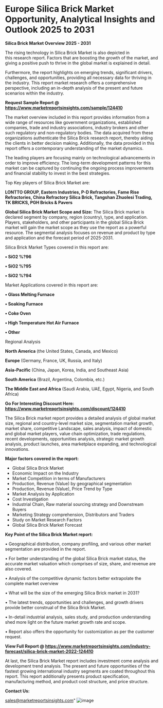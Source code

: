# Europe Silica Brick Market Opportunity, Analytical Insights and Outlook 2025 to 2031

<Strong> Silica Brick Market Overview 2025 - 2031</strong>

The rising technology in Silica Brick Market is also depicted in this research report. Factors that are boosting the growth of the market, and giving a positive push to thrive in the global market is explained in detail.

Furthermore, the report highlights on emerging trends, significant drivers, challenges, and opportunities, providing all necessary data for thriving in the industry. This report market research offers a comprehensive perspective, including an in-depth analysis of the present and future scenarios within the industry.

<strong>Request Sample Report @ <a href=https://www.marketreportsinsights.com/sample/124410>https://www.marketreportsinsights.com/sample/124410</a></strong>

The market overview included in this report provides information from a wide range of resources like government organizations, established companies, trade and industry associations, industry brokers and other such regulatory and non-regulatory bodies. The data acquired from these organizations authenticate the Silica Brick research report, thereby aiding the clients in better decision making. Additionally, the data provided in this report offers a contemporary understanding of the market dynamics.

The leading players are focusing mainly on technological advancements in order to improve efficiency. The long-term development patterns for this market can be captured by continuing the ongoing process improvements and financial stability to invest in the best strategies.

Top Key players of Silica Brick Market are:

<strong>LONTTO GROUP, Eastern Industries, P-D Refractories, Fame Rise Refractories, China Refractory Silica Brick, Tangshan Zhuolesi Trading, TK BRICKS, PGH Bricks & Pavers</strong>

<strong><b>Global Silica Brick Market Scope and Size:</b></strong>
The Silica Brick market is declared segment by company, region (country), type, and application. Players, stakeholders, and other participants in the global Silica Brick market will gain the market scope as they use the report as a powerful resource. The segmental analysis focuses on revenue and product by type and application and the forecast period of 2025-2031.

Silica Brick Market Types covered in this report are:

<strong>• SiO2 %?96

• SiO2 %?95

• SiO2 %?94</strong>

Market Applications covered in this report are:

<strong>• Glass Melting Furnace

• Soaking Furnace

• Coke Oven

• High Temperature Hot Air Furnace

• Other</strong> 

Regional Analysis

<strong>North America</strong> (the United States, Canada, and Mexico)

<strong>Europe</strong> (Germany, France, UK, Russia, and Italy)

<strong>Asia-Pacific</strong> (China, Japan, Korea, India, and Southeast Asia)

<strong>South America</strong> (Brazil, Argentina, Colombia, etc.)

<strong>The Middle East and Africa</strong> (Saudi Arabia, UAE, Egypt, Nigeria, and South Africa)

<strong>Go For Interesting Discount Here: <a href=https://www.marketreportsinsights.com/discount/124410>https://www.marketreportsinsights.com/discount/124410</a></strong>

The Silica Brick market report provides a detailed analysis of global market size, regional and country-level market size, segmentation market growth, market share, competitive Landscape, sales analysis, impact of domestic and global market players, value chain optimization, trade regulations, recent developments, opportunities analysis, strategic market growth analysis, product launches, area marketplace expanding, and technological innovations.

<strong><b>Major factors covered in the report:</b></strong>
<ul>
  <li>Global Silica Brick Market </li>
  <li>Economic Impact on the Industry</li>
  <li>Market Competition in terms of Manufacturers</li>
  <li>Production, Revenue (Value) by geographical segmentation</li>
  <li>Production, Revenue (Value), Price Trend by Type</li>
  <li>Market Analysis by Application</li>
  <li>Cost Investigation</li>
  <li>Industrial Chain, Raw material sourcing strategy and Downstream Buyers</li>
  <li>Marketing Strategy comprehension, Distributors and Traders</li>
  <li>Study on Market Research Factors</li>
  <li>Global Silica Brick Market Forecast</li>
</ul>

<strong><b>Key Point of the Silica Brick Market report:</b></strong>

• Geographical distribution, company profiling, and various other market segmentation are provided in the report.

• For better understanding of the global Silica Brick market status, the accurate market valuation which comprises of size, share, and revenue are also covered.

• Analysis of the competitive dynamic factors better extrapolate the complete market overview

• What will be the size of the emerging Silica Brick market in 2031?

• The latest trends, opportunities and challenges, and growth drivers provide better construal of the Silica Brick Market.

• In-detail industrial analysis, sales study, and production understanding shed more light on the future market growth rate and scope.

• Report also offers the opportunity for customization as per the customer request.

<strong><b>View Full Report @ <a href=https://www.marketreportsinsights.com/industry-forecast/silica-brick-market-2022-124410>https://www.marketreportsinsights.com/industry-forecast/silica-brick-market-2022-124410</a></b></strong>


At last, the Silica Brick Market report includes investment come analysis and development trend analysis. The present and future opportunities of the fastest growing international industry segments are coated throughout this report. This report additionally presents product specification, manufacturing method, and product cost structure, and price structure.

<strong>Contact Us:</strong>

sales@marketreportsinsights.com"
![image](https://github.com/user-attachments/assets/1580c5e1-e4ac-46a3-a56d-239f6680a981)
